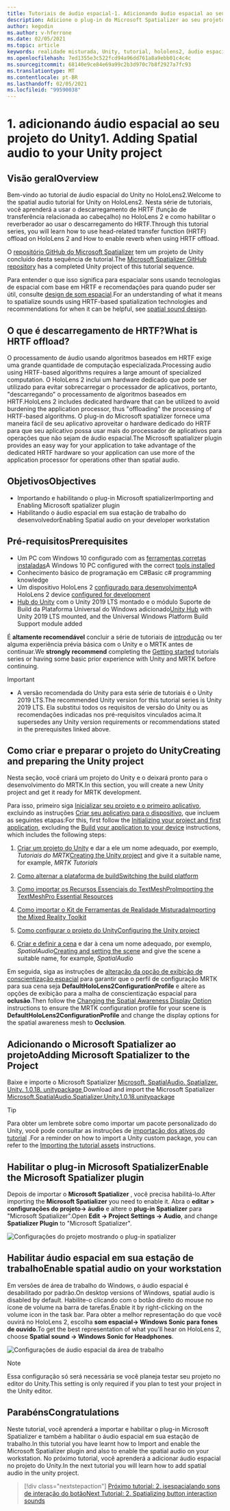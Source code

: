 ```yaml
---
title: Tutoriais de áudio espacial-1. Adicionando áudio espacial ao seu projeto
description: Adicione o plug-in do Microsoft Spatializer ao seu projeto do Unity para acessar o descarregamento de hardware do HoloLens 2 HRTF.
author: kegodin
ms.author: v-hferrone
ms.date: 02/05/2021
ms.topic: article
keywords: realidade misturada, Unity, tutorial, hololens2, áudio espacial, MRTK, kit de ferramentas de realidade mista, UWP, Windows 10, HRTF, função de transferência relacionada ao cabeçalho, reverberação, Microsoft Spatializer
ms.openlocfilehash: 7ed1355e3c522fcd94a96dd761a8a9ebb01c4c4c
ms.sourcegitcommit: 68140e9ce84e69a99c2b3d970c7b8f2927a7fc93
ms.translationtype: MT
ms.contentlocale: pt-BR
ms.lasthandoff: 02/05/2021
ms.locfileid: "99590038"
---
```

# <a name="1-adding-spatial-audio-to-your-unity-project"></a><span data-ttu-id="03ccc-105">1. adicionando áudio espacial ao seu projeto do Unity</span><span class="sxs-lookup"><span data-stu-id="03ccc-105">1. Adding Spatial audio to your Unity project</span></span>

## <a name="overview"></a><span data-ttu-id="03ccc-106">Visão geral</span><span class="sxs-lookup"><span data-stu-id="03ccc-106">Overview</span></span>

<span data-ttu-id="03ccc-107">Bem-vindo ao tutorial de áudio espacial do Unity no HoloLens2.</span><span class="sxs-lookup"><span data-stu-id="03ccc-107">Welcome to the spatial audio tutorial for Unity on HoloLens2.</span></span> <span data-ttu-id="03ccc-108">Nesta série de tutoriais, você aprenderá a usar o descarregamento de HRTF (função de transferência relacionada ao cabeçalho) no HoloLens 2 e como habilitar o reverberador ao usar o descarregamento do HRTF.</span><span class="sxs-lookup"><span data-stu-id="03ccc-108">Through this tutorial series, you will learn how to use head-related transfer function (HRTF) offload on HoloLens 2 and How to enable reverb when using HRTF offload.</span></span>

<span data-ttu-id="03ccc-109">O [repositório GitHub do Microsoft Spatializer](https://github.com/microsoft/spatialaudio-unity) tem um projeto de Unity concluído desta sequência de tutorial.</span><span class="sxs-lookup"><span data-stu-id="03ccc-109">The [Microsoft Spatializer GitHub repository](https://github.com/microsoft/spatialaudio-unity) has a completed Unity project of this tutorial sequence.</span></span>

<span data-ttu-id="03ccc-110">Para entender o que isso significa para espacialar sons usando tecnologias de espacial com base em HRTF e recomendações para quando puder ser útil, consulte [design de som espacial](/windows/mixed-reality/spatial-sound-design).</span><span class="sxs-lookup"><span data-stu-id="03ccc-110">For an understanding of what it means to spatialize sounds using HRTF-based spatialization technologies and recommendations for when it can be helpful, see [spatial sound design](/windows/mixed-reality/spatial-sound-design).</span></span>

## <a name="what-is-hrtf-offload"></a><span data-ttu-id="03ccc-111">O que é descarregamento de HRTF?</span><span class="sxs-lookup"><span data-stu-id="03ccc-111">What is HRTF offload?</span></span>

<span data-ttu-id="03ccc-112">O processamento de áudio usando algoritmos baseados em HRTF exige uma grande quantidade de computação especializada.</span><span class="sxs-lookup"><span data-stu-id="03ccc-112">Processing audio using HRTF-based algorithms requires a large amount of specialized computation.</span></span> <span data-ttu-id="03ccc-113">O HoloLens 2 inclui um hardware dedicado que pode ser utilizado para evitar sobrecarregar o processador de aplicativos, portanto, "descarregando" o processamento de algoritmos baseados em HRTF.</span><span class="sxs-lookup"><span data-stu-id="03ccc-113">HoloLens 2 includes dedicated hardware that can be utilized to avoid burdening the application processor, thus "offloading" the processing of HRTF-based algorithms.</span></span>  <span data-ttu-id="03ccc-114">O plug-in do Microsoft spatializer fornece uma maneira fácil de seu aplicativo aproveitar o hardware dedicado do HRTF para que seu aplicativo possa usar mais do processador de aplicativos para operações que não sejam de áudio espacial.</span><span class="sxs-lookup"><span data-stu-id="03ccc-114">The Microsoft spatializer plugin provides an easy way for your application to take advantage of the dedicated HRTF hardware so your application can use more of the application processor for operations other than spatial audio.</span></span>

## <a name="objectives"></a><span data-ttu-id="03ccc-115">Objetivos</span><span class="sxs-lookup"><span data-stu-id="03ccc-115">Objectives</span></span>

* <span data-ttu-id="03ccc-116">Importando e habilitando o plug-in Microsoft spatializer</span><span class="sxs-lookup"><span data-stu-id="03ccc-116">Importing and Enabling Microsoft spatializer plugin</span></span>
* <span data-ttu-id="03ccc-117">Habilitando o áudio espacial em sua estação de trabalho do desenvolvedor</span><span class="sxs-lookup"><span data-stu-id="03ccc-117">Enabling Spatial audio on your developer workstation</span></span>

## <a name="prerequisites"></a><span data-ttu-id="03ccc-118">Pré-requisitos</span><span class="sxs-lookup"><span data-stu-id="03ccc-118">Prerequisites</span></span>

* <span data-ttu-id="03ccc-119">Um PC com Windows 10 configurado com as [ferramentas corretas instaladas](../../install-the-tools.md)</span><span class="sxs-lookup"><span data-stu-id="03ccc-119">A Windows 10 PC configured with the correct [tools installed](../../install-the-tools.md)</span></span>
* <span data-ttu-id="03ccc-120">Conhecimento básico de programação em C#</span><span class="sxs-lookup"><span data-stu-id="03ccc-120">Basic c# programming knowledge</span></span>
* <span data-ttu-id="03ccc-121">Um dispositivo HoloLens 2 [configurado para desenvolvimento](../../platform-capabilities-and-apis/using-visual-studio.md#enabling-developer-mode)</span><span class="sxs-lookup"><span data-stu-id="03ccc-121">A HoloLens 2 device [configured for development](../../platform-capabilities-and-apis/using-visual-studio.md#enabling-developer-mode)</span></span>
* <span data-ttu-id="03ccc-122"><a href="https://docs.unity3d.com/Manual/GettingStartedInstallingHub.html" target="_blank">Hub do Unity</a> com o Unity 2019 LTS montado e o módulo Suporte de Build da Plataforma Universal do Windows adicionado</span><span class="sxs-lookup"><span data-stu-id="03ccc-122"><a href="https://docs.unity3d.com/Manual/GettingStartedInstallingHub.html" target="_blank">Unity Hub</a> with Unity 2019 LTS mounted, and the Universal Windows Platform Build Support module added</span></span>

<span data-ttu-id="03ccc-123">É **altamente recomendável** concluir a série de tutoriais de [introdução](mr-learning-base-01.md) ou ter alguma experiência prévia básica com o Unity e o MRTK antes de continuar.</span><span class="sxs-lookup"><span data-stu-id="03ccc-123">We **strongly recommend** completing the [Getting started](mr-learning-base-01.md) tutorials series or having some basic prior experience with Unity and MRTK before continuing.</span></span>

> [!IMPORTANT]
>
> * <span data-ttu-id="03ccc-124">A versão recomendada do Unity para esta série de tutoriais é o Unity 2019 LTS.</span><span class="sxs-lookup"><span data-stu-id="03ccc-124">The recommended Unity version for this tutorial series is Unity 2019 LTS.</span></span> <span data-ttu-id="03ccc-125">Ela substitui todos os requisitos de versão do Unity ou as recomendações indicadas nos pré-requisitos vinculados acima.</span><span class="sxs-lookup"><span data-stu-id="03ccc-125">It supersedes any Unity version requirements or recommendations stated in the prerequisites linked above.</span></span>

## <a name="creating-and-preparing-the-unity-project"></a><span data-ttu-id="03ccc-126">Como criar e preparar o projeto do Unity</span><span class="sxs-lookup"><span data-stu-id="03ccc-126">Creating and preparing the Unity project</span></span>

<span data-ttu-id="03ccc-127">Nesta seção, você criará um projeto do Unity e o deixará pronto para o desenvolvimento do MRTK.</span><span class="sxs-lookup"><span data-stu-id="03ccc-127">In this section, you will create a new Unity project and get it ready for MRTK development.</span></span>

<span data-ttu-id="03ccc-128">Para isso, primeiro siga [Inicializar seu projeto e o primeiro aplicativo](mr-learning-base-02.md), excluindo as instruções [Criar seu aplicativo para o dispositivo](mr-learning-base-02.md#building-your-application-to-your-hololens-2), que incluem as seguintes etapas:</span><span class="sxs-lookup"><span data-stu-id="03ccc-128">For this, first follow the [Initializing your project and first application](mr-learning-base-02.md), excluding the [Build your application to your device](mr-learning-base-02.md#building-your-application-to-your-hololens-2) instructions, which includes the following steps:</span></span>

1. <span data-ttu-id="03ccc-129">[Criar um projeto do Unity](mr-learning-base-02.md#creating-the-unity-project) e dar a ele um nome adequado, por exemplo, *Tutoriais do MRTK*</span><span class="sxs-lookup"><span data-stu-id="03ccc-129">[Creating the Unity project](mr-learning-base-02.md#creating-the-unity-project) and give it a suitable name, for example, *MRTK Tutorials*</span></span>

1. [<span data-ttu-id="03ccc-130">Como alternar a plataforma de build</span><span class="sxs-lookup"><span data-stu-id="03ccc-130">Switching the build platform</span></span>](mr-learning-base-02.md#configuring-the-unity-project)

1. [<span data-ttu-id="03ccc-131">Como importar os Recursos Essenciais do TextMeshPro</span><span class="sxs-lookup"><span data-stu-id="03ccc-131">Importing the TextMeshPro Essential Resources</span></span>](mr-learning-base-02.md#importing-the-textmeshpro-essential-resources)

1. [<span data-ttu-id="03ccc-132">Como importar o Kit de Ferramentas de Realidade Misturada</span><span class="sxs-lookup"><span data-stu-id="03ccc-132">Importing the Mixed Reality Toolkit</span></span>](mr-learning-base-02.md#importing-the-mixed-reality-toolkit)

1. [<span data-ttu-id="03ccc-133">Como configurar o projeto do Unity</span><span class="sxs-lookup"><span data-stu-id="03ccc-133">Configuring the Unity project</span></span>](mr-learning-base-02.md#configuring-the-unity-project)

1. <span data-ttu-id="03ccc-134">[Criar e definir a cena](mr-learning-base-02.md#creating-and-configuring-the-scene) e dar à cena um nome adequado, por exemplo, *SpatialAudio*</span><span class="sxs-lookup"><span data-stu-id="03ccc-134">[Creating and setting the scene](mr-learning-base-02.md#creating-and-configuring-the-scene) and give the scene a suitable name, for example, *SpatialAudio*</span></span>

<span data-ttu-id="03ccc-135">Em seguida, siga as instruções de [alteração da opção de exibição de conscientização espacial](mr-learning-base-03.md#changing-the-spatial-awareness-display-option) para garantir que o perfil de configuração MRTK para sua cena seja **DefaultHoloLens2ConfigurationProfile** e altere as opções de exibição para a malha de conscientização espacial para **oclusão**.</span><span class="sxs-lookup"><span data-stu-id="03ccc-135">Then follow the [Changing the Spatial Awareness Display Option](mr-learning-base-03.md#changing-the-spatial-awareness-display-option) instructions to ensure the MRTK configuration profile for your scene is **DefaultHoloLens2ConfigurationProfile** and change the display options for the spatial awareness mesh to **Occlusion**.</span></span>

## <a name="adding-microsoft-spatializer-to-the-project"></a><span data-ttu-id="03ccc-136">Adicionando o Microsoft Spatializer ao projeto</span><span class="sxs-lookup"><span data-stu-id="03ccc-136">Adding Microsoft Spatializer to the Project</span></span>

<span data-ttu-id="03ccc-137">Baixe e importe o Microsoft Spatializer  <a href="https://github.com/microsoft/spatialaudio-unity/releases/download/v1.0.18/Microsoft.SpatialAudio.Spatializer.Unity.1.0.18.unitypackage" target="_blank">Microsoft. SpatialAudio. Spatializer. Unity. 1.0.18. unitypackage </a></span><span class="sxs-lookup"><span data-stu-id="03ccc-137">Download and import the Microsoft Spatializer  <a href="https://github.com/microsoft/spatialaudio-unity/releases/download/v1.0.18/Microsoft.SpatialAudio.Spatializer.Unity.1.0.18.unitypackage" target="_blank">Microsoft.SpatialAudio.Spatializer.Unity.1.0.18.unitypackage </a></span></span>

>[!TIP]
> <span data-ttu-id="03ccc-138">Para obter um lembrete sobre como importar um pacote personalizado do Unity, você pode consultar as instruções de [importação dos ativos do tutorial](mr-learning-base-04.md#importing-the-tutorial-assets) .</span><span class="sxs-lookup"><span data-stu-id="03ccc-138">For a reminder on how to import a Unity custom package, you can refer to the [Importing the tutorial assets](mr-learning-base-04.md#importing-the-tutorial-assets) instructions.</span></span>

## <a name="enable-the-microsoft-spatializer-plugin"></a><span data-ttu-id="03ccc-139">Habilitar o plug-in Microsoft Spatializer</span><span class="sxs-lookup"><span data-stu-id="03ccc-139">Enable the Microsoft Spatializer plugin</span></span>

<span data-ttu-id="03ccc-140">Depois de importar o **Microsoft Spatializer** , você precisa habilitá-lo.</span><span class="sxs-lookup"><span data-stu-id="03ccc-140">After importing the **Microsoft Spatializer** you need to enable it.</span></span> <span data-ttu-id="03ccc-141">Abra o **editar > configurações do projeto-> áudio** e altere o **plug-in Spatializer** para "Microsoft Spatializer".</span><span class="sxs-lookup"><span data-stu-id="03ccc-141">Open **Edit -> Project Settings -> Audio**, and change **Spatializer Plugin** to "Microsoft Spatializer".</span></span>

![Configurações do projeto mostrando o plug-in spatializer](images/spatial-audio/spatial-audio-01-section3-step1-1.png)

## <a name="enable-spatial-audio-on-your-workstation"></a><span data-ttu-id="03ccc-143">Habilitar áudio espacial em sua estação de trabalho</span><span class="sxs-lookup"><span data-stu-id="03ccc-143">Enable spatial audio on your workstation</span></span>

<span data-ttu-id="03ccc-144">Em versões de área de trabalho do Windows, o áudio espacial é desabilitado por padrão.</span><span class="sxs-lookup"><span data-stu-id="03ccc-144">On desktop versions of Windows, spatial audio is disabled by default.</span></span> <span data-ttu-id="03ccc-145">Habilite-o clicando com o botão direito do mouse no ícone de volume na barra de tarefas.</span><span class="sxs-lookup"><span data-stu-id="03ccc-145">Enable it by right-clicking on the volume icon in the task bar.</span></span> <span data-ttu-id="03ccc-146">Para obter a melhor representação do que você ouvirá no HoloLens 2, escolha **som espacial-> Windows Sonic para fones de ouvido**.</span><span class="sxs-lookup"><span data-stu-id="03ccc-146">To get the best representation of what you'll hear on HoloLens 2, choose **Spatial sound -> Windows Sonic for Headphones**.</span></span>

![Configurações de áudio espacial da área de trabalho](images/spatial-audio/spatial-audio-01-section4-step1-1.png)

> [!NOTE]
> <span data-ttu-id="03ccc-148">Essa configuração só será necessária se você planeja testar seu projeto no editor do Unity.</span><span class="sxs-lookup"><span data-stu-id="03ccc-148">This setting is only required if you plan to test your project in the Unity editor.</span></span>

## <a name="congratulations"></a><span data-ttu-id="03ccc-149">Parabéns</span><span class="sxs-lookup"><span data-stu-id="03ccc-149">Congratulations</span></span>

<span data-ttu-id="03ccc-150">Neste tutorial, você aprenderá a importar e habilitar o plug-in Microsoft Spatializer e também a habilitar o áudio espacial em sua estação de trabalho.</span><span class="sxs-lookup"><span data-stu-id="03ccc-150">In this tutorial you have learnt how to Import and enable the Microsoft Spatializer plugin and also to enable the spatial audio on your workstation.</span></span>
<span data-ttu-id="03ccc-151">No próximo tutorial, você aprenderá a adicionar áudio espacial no projeto do Unity.</span><span class="sxs-lookup"><span data-stu-id="03ccc-151">In the next tutorial you will learn how to add spatial audio in the unity project.</span></span>

> [!div class="nextstepaction"]
> [<span data-ttu-id="03ccc-152">Próximo tutorial: 2. isespacialando sons de interação do botão</span><span class="sxs-lookup"><span data-stu-id="03ccc-152">Next Tutorial: 2. Spatializing button interaction sounds</span></span>](unity-spatial-audio-ch2.md)
